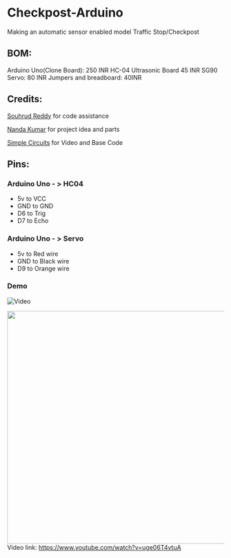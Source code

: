 # Checkpost-Arduino
Making an automatic sensor enabled model Traffic Stop/Checkpost


## BOM:
Arduino Uno(Clone Board): 250 INR
HC-04 Ultrasonic Board 45 INR
SG90 Servo: 80 INR
Jumpers and breadboard: 40INR

## Credits: 
[Souhrud Reddy](https://github.com/sounddrill) for code assistance 

[Nanda Kumar](https://Nkcam20) for project idea and parts

[Simple Circuits](https://www.youtube.com/watch?v=PFF4DTkMsaM) for Video and Base Code

## Pins:
### Arduino Uno - > HC04

- 5v to VCC
- GND to GND
- D6 to Trig
- D7 to Echo

### Arduino Uno - > Servo

- 5v to Red wire
- GND to Black wire
- D9 to Orange wire


### Demo
![Video](https://youtu.be/uge06T4vtuA?si=NgB7UuS2WkR5ETJL)

[<img src="https://img.youtube.com/vi/uge06T4vtuA/hqdefault.jpg" width="800" height="540"
/>](https://www.youtube.com/embed/uge06T4vtuA)
Video link:
https://www.youtube.com/watch?v=uge06T4vtuA